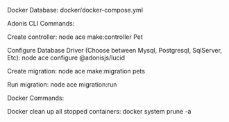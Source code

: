 Docker Database:
  docker/docker-compose.yml 

Adonis CLI Commands:

Create controller:
  node ace make:controller Pet 

Configure Database Driver (Choose between Mysql, Postgresql, SqlServer, Etc):
  node ace configure @adonisjs/lucid

Create migration:
  node ace make:migration pets

Run migration:
  node ace migration:run


Docker Commands:

Docker clean up all stopped containers:
  docker system prune -a
